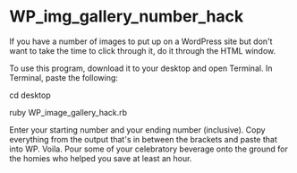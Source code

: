 # WP_img_gallery_number_hack

If you have a number of images to put up on a WordPress site but don't want to take the time to click through it, do it through the HTML window.

To use this program, download it to your desktop and open Terminal. In Terminal, paste the following:

  cd desktop

  ruby WP_image_gallery_hack.rb

Enter your starting number and your ending number (inclusive). Copy everything from the output that's in between the brackets and paste that into WP. Voila. Pour some of your celebratory beverage onto the ground for the homies who helped you save at least an hour. 
